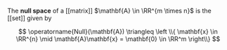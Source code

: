 The **null space** of a [[matrix]] $\mathbf{A} \in \RR^{m \times n}$ is the [[set]] given by

$$
\operatorname{Null}(\mathbf{A}) \triangleq \left \\{ \mathbf{x} \in \RR^{n} \mid \mathbf{A}\mathbf{x} = \mathbf{0} \in \RR^m \right\\}
$$